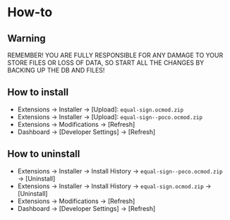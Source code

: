 # How-to

## Warning
REMEMBER! YOU ARE FULLY RESPONSIBLE FOR ANY DAMAGE TO YOUR STORE FILES
OR LOSS OF DATA, SO START ALL THE CHANGES BY BACKING UP THE DB AND FILES!

## How to install
* Extensions → Installer → [Upload]: `equal-sign.ocmod.zip`
* Extensions → Installer → [Upload]: `equal-sign--poco.ocmod.zip`
* Extensions → Modifications → [Refresh]
* Dashboard → [Developer Settings] → [Refresh]

## How to uninstall
* Extensions → Installer → Install History → `equal-sign--poco.ocmod.zip` → [Uninstall]
* Extensions → Installer → Install History → `equal-sign.ocmod.zip` → [Uninstall]
* Extensions → Modifications → [Refresh]
* Dashboard → [Developer Settings] → [Refresh]
